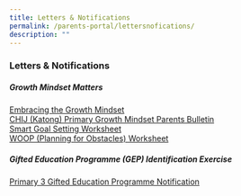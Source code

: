 ```yaml
---
title: Letters & Notifications
permalink: /parents-portal/lettersnofications/
description: ""
---
```


### Letters & Notifications

##### **Growth Mindset Matters** 

[Embracing the Growth Mindset]()<br>
[CHIJ (Katong) Primary Growth Mindset Parents Bulletin]()<br>
[Smart Goal Setting Worksheet]()<br>
[WOOP (Planning for Obstacles) Worksheet]()<br>

##### **Gifted Education Programme (GEP) Identification Exercise** 

[Primary 3 Gifted Education Programme Notification](/files/P3%20GEP%20NOTIFICATION%202023.pdf)